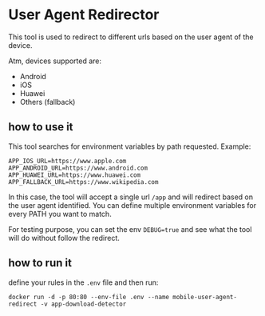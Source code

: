 # User Agent Redirector
This tool is used to redirect to different urls based on the user agent of the device.

Atm, devices supported are:
- Android
- iOS
- Huawei
- Others (fallback)

## how to use it
This tool searches for environment variables by path requested.
Example:
```
APP_IOS_URL=https://www.apple.com
APP_ANDROID_URL=https://www.android.com
APP_HUAWEI_URL=https://www.huawei.com
APP_FALLBACK_URL=https://www.wikipedia.com
```
In this case, the tool will accept a single url `/app` and will redirect based on the user agent identified.
You can define multiple environment variables for every PATH you want to match.

For testing purpose, you can set the env `DEBUG=true` and see what the tool will do without follow the redirect.

## how to run it
define your rules in the `.env` file and then run:
```
docker run -d -p 80:80 --env-file .env --name mobile-user-agent-redirect -v app-download-detector
```
